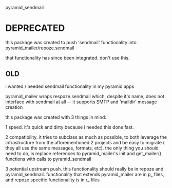 pyramid_sendmail

# DEPRECATED #

this package was created to push 'sendmail' functionality into pyramid_mailer/repoze.sendmail

that functionality has since been integrated.  don't use this.


## OLD ##

i wanted / needed sendmail functionality in my pyramid apps

pyramid_mailer wraps respoze.sendmail which, despite it's name, does not interface with sendmail at all -- it supports SMTP and 'maildir' message creation

this package was created with 3 things in mind:

1 speed.  it's quick and dirty because i needed this done fast.

2 compatibility.  it tries to subclass as much as possible, to both leverage the infrastructure from the aftorementioned 2 projects and be easy to migrate ( they all use the same messages, formats, etc).  the only thing you should need to do, is replace references to pyramid_mailer's init and get_mailer() functions with calls to pyramid_sendmail

3 potential upstream push. this functionality should really be in repoze and pyramid_sendmail.  functionality that extends pyramid_mailer are in p_ files, and repoze specific functionality is in r_ files





